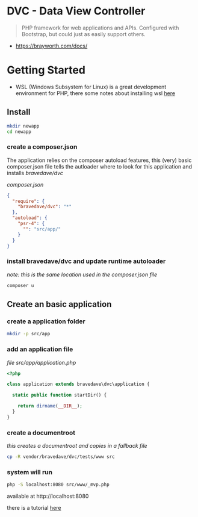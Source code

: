 # DVC - Data View Controller

> PHP framework for web applications and APIs.
Configured with Bootstrap, but could just as easily support others.

* <https://brayworth.com/docs/>

# Getting Started

* WSL (Windows Subsystem for Linux) is a great development environment for PHP, there some notes about installing wsl [here](src/bravedave/dvc/views/docs/installing-wsl.md)

## Install

```sh
mkdir newapp
cd newapp
```

### create a composer.json

The application relies on the composer autoload features,
 this (very) basic composer.json file tells the autloader where to look
 for this application and installs *bravedave/dvc*

*composer.json*
```json
{
  "require": {
    "bravedave/dvc": "*"
  },
  "autoload": {
    "psr-4": {
      "": "src/app/"
    }
  }
}
```

### install bravedave/dvc and update runtime autoloader

*note: this is the same location used in the composer.json file*

```sh
composer u
```

## Create an basic application

### create a application folder
```sh
mkdir -p src/app
```

### add an application file
*file src/app/application.php*
```php
<?php

class application extends bravedave\dvc\application {

  static public function startDir() {

    return dirname(__DIR__);
  }
}
```

### create a documentroot

*this creates a documentroot and copies in a fallback file*

```sh
cp -R vendor/bravedave/dvc/tests/www src
```

### system will run

```sh
php -S localhost:8080 src/www/_mvp.php
```

available at http://localhost:8080

there is a tutorial [here](src/bravedave/dvc/views/docs/risorsa.md)
